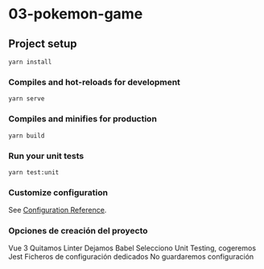 # 03-pokemon-game

## Project setup
```
yarn install
```

### Compiles and hot-reloads for development
```
yarn serve
```

### Compiles and minifies for production
```
yarn build
```

### Run your unit tests
```
yarn test:unit
```

### Customize configuration
See [Configuration Reference](https://cli.vuejs.org/config/).

### Opciones de creación del proyecto
Vue 3
Quitamos Linter
Dejamos Babel
Selecciono Unit Testing, cogeremos Jest
Ficheros de configuración dedicados
No guardaremos configuración
